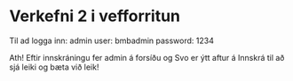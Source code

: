 # Verkefni 2 i vefforritun

Til ad logga inn:
admin user:   bmbadmin
password:     1234

Ath! Eftir innskráningu fer admin á forsíðu og 
Svo er ýtt aftur á Innskrá til að sjá leiki og bæta við leik!
